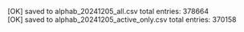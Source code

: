 [OK] saved to alphab_20241205_all.csv total entries: 378664  
[OK] saved to alphab_20241205_active_only.csv total entries: 370158  
